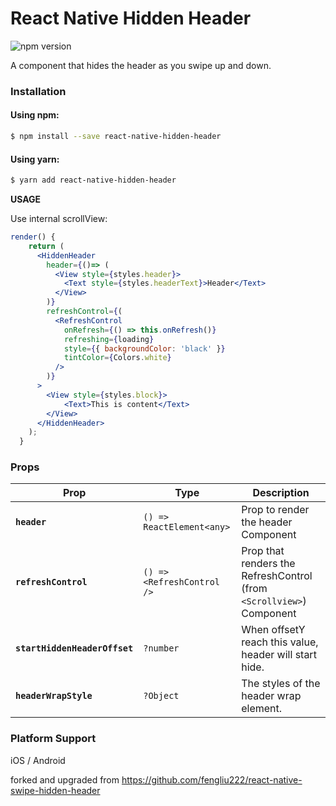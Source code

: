 # React Native Hidden Header
![npm version](https://img.shields.io/npm/v/react-native-hidden-header.svg?style=flat-square)

A component that hides the header as you swipe up and down.


### Installation

#### Using npm:

```sh
$ npm install --save react-native-hidden-header
```

#### Using yarn:

```sh
$ yarn add react-native-hidden-header
```

**USAGE**

Use internal scrollView:

```jsx
render() {
    return (
      <HiddenHeader
        header={()=> (
          <View style={styles.header}>
            <Text style={styles.headerText}>Header</Text>
          </View>
        )}
        refreshControl={(
          <RefreshControl
            onRefresh={() => this.onRefresh()}
            refreshing={loading}
            style={{ backgroundColor: 'black' }}
            tintColor={Colors.white}
          />
        )}
      >
        <View style={styles.block}>
            <Text>This is content</Text>
        </View>
      </HiddenHeader>
    );
  }
```

### Props

| Prop | Type | Description |
|---|---|---|
|**`header`**|`() => ReactElement<any>`|Prop to render the header Component|
|**`refreshControl`**|`() => <RefreshControl />`|Prop that renders the RefreshControl (from `<Scrollview>`) Component|
|**`startHiddenHeaderOffset`**|`?number`|When offsetY reach this value, header will start hide.|
|**`headerWrapStyle`**|`?Object`|The styles of the header wrap element.|

### Platform Support

iOS / Android

forked and upgraded from https://github.com/fengliu222/react-native-swipe-hidden-header
